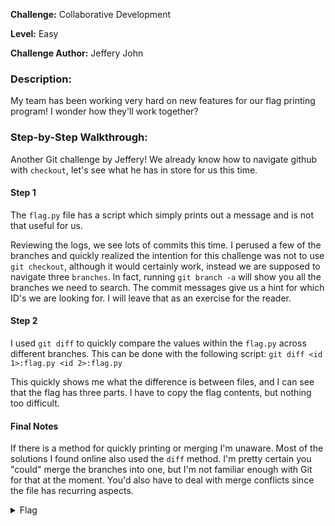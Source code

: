 **Challenge:** Collaborative Development

**Level:** Easy

**Challenge Author:** Jeffery John

### Description: 
My team has been working very hard on new features for our flag printing program! I wonder how they'll work together?

### Step-by-Step Walkthrough:
Another Git challenge by Jeffery! We already know how to navigate github with `checkout`, let's see what he has in store for us this time.

#### Step 1
The `flag.py` file has a script which simply prints out a message and is not that useful for us.

Reviewing the logs, we see lots of commits this time. I perused a few of the branches and quickly realized the intention for this challenge was not to use `git checkout`, although it would certainly work, instead we are supposed to navigate three `branches`. In fact, running `git branch -a` will show you all the branches we need to search. The commit messages give us a hint for which ID's we are looking for. I will leave that as an exercise for the reader.

#### Step 2
I used `git diff` to quickly compare the values within the `flag.py` across different branches. This can be done with the following script: `git diff <id 1>:flag.py <id 2>:flag.py`

This quickly shows me what the difference is between files, and I can see that the flag has three parts. I have to copy the flag contents, but nothing too difficult.

#### Final Notes
If there is a method for quickly printing or merging I'm unaware. Most of the solutions I found online also used the `diff` method. I'm pretty certain you "could" merge the branches into one, but I'm not familiar enough with Git for that at the moment. You'd also have to deal with merge conflicts since the file has recurring aspects.

<details><summary>Flag</summary>
    <pre>
    picoCTF{t3@mw0rk_m@k3s_th3_dr3@m_w0rk_6c06cec1}
    </pre>
   </details>